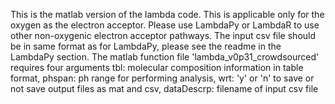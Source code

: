 This is the matlab version of the lambda code. This is applicable only for the oxygen as the electron acceptor. Please use LambdaPy or LambdaR to use other non-oxygenic electron acceptor pathways. The input csv file should be in same format as for LambdaPy, please see the readme in the LambdaPy section.
The matlab function file 'lambda_v0p31_crowdsourced' requires four arguments tbl: molecular composition information in table format, phspan: ph range for performing analysis, wrt: 'y' or 'n' to save or not save output files as mat and csv, dataDescrp: filename of input csv file     
